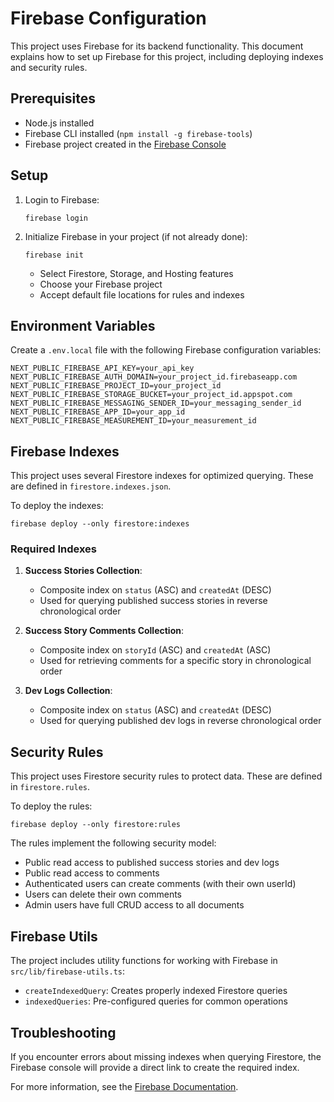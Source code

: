 # Firebase Configuration

This project uses Firebase for its backend functionality. This document explains how to set up Firebase for this project, including deploying indexes and security rules.

## Prerequisites

- Node.js installed
- Firebase CLI installed (`npm install -g firebase-tools`)
- Firebase project created in the [Firebase Console](https://console.firebase.google.com/)

## Setup

1. Login to Firebase:
   ```
   firebase login
   ```

2. Initialize Firebase in your project (if not already done):
   ```
   firebase init
   ```
   - Select Firestore, Storage, and Hosting features
   - Choose your Firebase project
   - Accept default file locations for rules and indexes

## Environment Variables

Create a `.env.local` file with the following Firebase configuration variables:

```
NEXT_PUBLIC_FIREBASE_API_KEY=your_api_key
NEXT_PUBLIC_FIREBASE_AUTH_DOMAIN=your_project_id.firebaseapp.com
NEXT_PUBLIC_FIREBASE_PROJECT_ID=your_project_id
NEXT_PUBLIC_FIREBASE_STORAGE_BUCKET=your_project_id.appspot.com
NEXT_PUBLIC_FIREBASE_MESSAGING_SENDER_ID=your_messaging_sender_id
NEXT_PUBLIC_FIREBASE_APP_ID=your_app_id
NEXT_PUBLIC_FIREBASE_MEASUREMENT_ID=your_measurement_id
```

## Firebase Indexes

This project uses several Firestore indexes for optimized querying. These are defined in `firestore.indexes.json`.

To deploy the indexes:

```
firebase deploy --only firestore:indexes
```

### Required Indexes

1. **Success Stories Collection**:
   - Composite index on `status` (ASC) and `createdAt` (DESC) 
   - Used for querying published success stories in reverse chronological order

2. **Success Story Comments Collection**:
   - Composite index on `storyId` (ASC) and `createdAt` (ASC)
   - Used for retrieving comments for a specific story in chronological order

3. **Dev Logs Collection**:
   - Composite index on `status` (ASC) and `createdAt` (DESC)
   - Used for querying published dev logs in reverse chronological order

## Security Rules

This project uses Firestore security rules to protect data. These are defined in `firestore.rules`.

To deploy the rules:

```
firebase deploy --only firestore:rules
```

The rules implement the following security model:

- Public read access to published success stories and dev logs
- Public read access to comments
- Authenticated users can create comments (with their own userId)
- Users can delete their own comments
- Admin users have full CRUD access to all documents

## Firebase Utils

The project includes utility functions for working with Firebase in `src/lib/firebase-utils.ts`:

- `createIndexedQuery`: Creates properly indexed Firestore queries
- `indexedQueries`: Pre-configured queries for common operations

## Troubleshooting

If you encounter errors about missing indexes when querying Firestore, the Firebase console will provide a direct link to create the required index.

For more information, see the [Firebase Documentation](https://firebase.google.com/docs).
